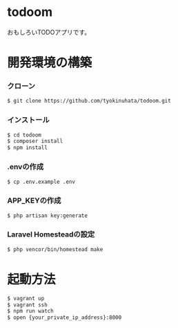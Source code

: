 # todoom

おもしろいTODOアプリです。

# 開発環境の構築

### クローン

```bash
$ git clone https://github.com/tyokinuhata/todoom.git
```

### インストール

```bash
$ cd todoom 
$ composer install
$ npm install
```

### .envの作成

```bash
$ cp .env.example .env
```

### APP_KEYの作成

```bash
$ php artisan key:generate
```

### Laravel Homesteadの設定

```bash
$ php vencor/bin/homestead make
```

# 起動方法

```bash
$ vagrant up
$ vagrant ssh
$ npm run watch
$ open {your_private_ip_address}:8000
```
